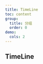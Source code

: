 ```yaml
---
title: TimeLine
toc: content
group:
  title: 分组
  order: 0
demo:
  cols: 2
---
```


## TimeLine

<code transform="true" compact="true"  src='./demo/index.tsx'></code>
